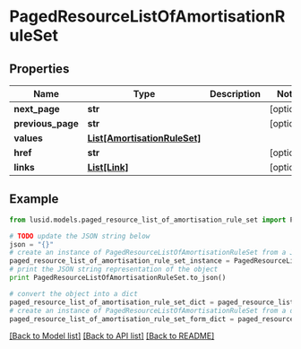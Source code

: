 # PagedResourceListOfAmortisationRuleSet


## Properties
Name | Type | Description | Notes
------------ | ------------- | ------------- | -------------
**next_page** | **str** |  | [optional] 
**previous_page** | **str** |  | [optional] 
**values** | [**List[AmortisationRuleSet]**](AmortisationRuleSet.md) |  | 
**href** | **str** |  | [optional] 
**links** | [**List[Link]**](Link.md) |  | [optional] 

## Example

```python
from lusid.models.paged_resource_list_of_amortisation_rule_set import PagedResourceListOfAmortisationRuleSet

# TODO update the JSON string below
json = "{}"
# create an instance of PagedResourceListOfAmortisationRuleSet from a JSON string
paged_resource_list_of_amortisation_rule_set_instance = PagedResourceListOfAmortisationRuleSet.from_json(json)
# print the JSON string representation of the object
print PagedResourceListOfAmortisationRuleSet.to_json()

# convert the object into a dict
paged_resource_list_of_amortisation_rule_set_dict = paged_resource_list_of_amortisation_rule_set_instance.to_dict()
# create an instance of PagedResourceListOfAmortisationRuleSet from a dict
paged_resource_list_of_amortisation_rule_set_form_dict = paged_resource_list_of_amortisation_rule_set.from_dict(paged_resource_list_of_amortisation_rule_set_dict)
```
[[Back to Model list]](../README.md#documentation-for-models) [[Back to API list]](../README.md#documentation-for-api-endpoints) [[Back to README]](../README.md)



